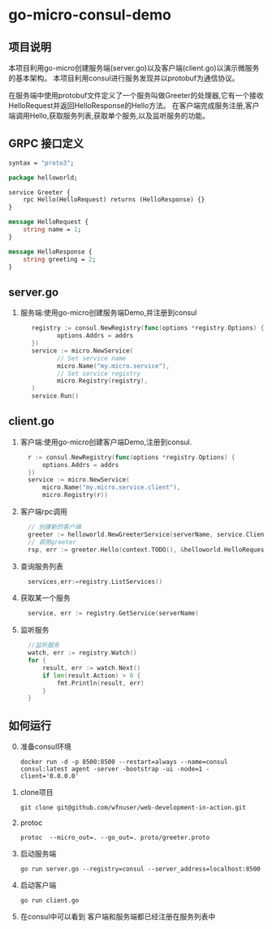 # go-micro-consul-demo

## 项目说明

本项目利用go-micro创建服务端(server.go)以及客户端(client.go)以演示微服务的基本架构。
本项目利用consul进行服务发现并以protobuf为通信协议。

在服务端中使用protobuf文件定义了一个服务叫做Greeter的处理器,它有一个接收HelloRequest并返回HelloResponse的Hello方法。
在客户端完成服务注册,客户端调用Hello,获取服务列表,获取单个服务,以及监听服务的功能。

## GRPC 接口定义

   ```protobuf
   syntax = "proto3";
   
   package helloworld;
   
   service Greeter {
       rpc Hello(HelloRequest) returns (HelloResponse) {}
   }
   
   message HelloRequest {
       string name = 1;
   }
   
   message HelloResponse {
       string greeting = 2;
   }
   ```

## server.go

   1. 服务端:使用go-micro创建服务端Demo,并注册到consul

      ```go
         registry := consul.NewRegistry(func(options *registry.Options) {
         		options.Addrs = addrs
         })
         service := micro.NewService(
         		// Set service name
         		micro.Name("my.micro.service"),
         		// Set service registry
         		micro.Registry(registry),
         )
         service.Run()
      
      
      ```

      

## client.go

   1. 客户端:使用go-micro创建客户端Demo,注册到consul.
      ```go
      	r := consul.NewRegistry(func(options *registry.Options) {
      		options.Addrs = addrs
      	})
      	service := micro.NewService(
      		micro.Name("my.micro.service.client"),
      		micro.Registry(r))
      ```

   2. 客户端rpc调用
      ```go
      	// 创建新的客户端
      	greeter := helloworld.NewGreeterService(serverName, service.Client())
      	// 调用greeter
      	rsp, err := greeter.Hello(context.TODO(), &helloworld.HelloRequest{Name: "John"})
      ```

   3. 查询服务列表
      ```go
      	services,err:=registry.ListServices()
      ```

   4. 获取某一个服务
      ```go
      	service, err := registry.GetService(serverName)
      ```

   5. 监听服务
      ```go
      	//监听服务
      	watch, err := registry.Watch()
      	for {
      		result, err := watch.Next()
      		if len(result.Action) > 0 {
      			fmt.Println(result, err)
      		}
      	}
      ```

## 如何运行

   0. 准备consul环境
      ```
      docker run -d -p 8500:8500 --restart=always --name=consul consul:latest agent -server -bootstrap -ui -node=1 -client='0.0.0.0'
      ```

   1. clone项目
      ```
      git clone git@github.com/wfnuser/web-development-in-action.git
      ```

   2. protoc
      ```
      protoc  --micro_out=. --go_out=. proto/greeter.proto
      ```

   3. 启动服务端
      ```
      go run server.go --registry=consul --server_address=localhost:8500
      ```

   4. 启动客户端
      ```
      go run client.go
      ```

   5. 在consul中可以看到 客户端和服务端都已经注册在服务列表中